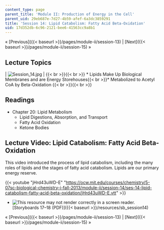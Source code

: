```yaml
---
content_type: page
parent_title: 'Module II: Production of Energy in the Cell'
parent_uid: 29eb687e-7d27-4b59-afef-6a3dc3859291
title: 'Session 14: Lipid Catabolism: Fatty Acid Beta-Oxidation'
uid: 17d352db-6c96-2121-bee6-41563cc9a8b1
---
```


« [Previous]({{< baseurl >}}/pages/module-ii/session-13) | [Next]({{< baseurl >}}/pages/module-ii/session-15) »

Lecture Topics
--------------

| ![Session_14.jpg](BASEURL_PLACEHOLDER/resources/session_14-1) |  {{< br >}}{{< br >}} *   Lipids Make Up Biological Membranes and are Energy Storehouses{{< br >}}*   Metabolized to Acetyl CoA by Beta-Oxidation {{< br >}}{{< br >}}  

Readings
--------

*   Chapter 20: Lipid Metabolism
    *   Lipid Digestions, Absorption, and Transport
    *   Fatty Acid Oxidation
    *   Ketone Bodies

Lecture Video: Lipid Catabolism: Fatty Acid Beta-Oxidation
----------------------------------------------------------

This video introduced the process of lipid catabolism, including the many roles of lipids and the stages of fatty acid catabolism. Lipids are our primary energy reserve.

{{< youtube "jHrd43uWD-E" "https://ocw.mit.edu/courses/chemistry/5-07sc-biological-chemistry-i-fall-2013/module-ii/session-14/ses-14-lipid-catabolism-fatty-acid-beta-oxidation/jHrd43uWD-E.vtt" >}}

*   ![This resource may not render correctly in a screen reader.](/images/inacessible.gif)[Storyboards 17–18 (PDF)]({{< baseurl >}}/resources/sb_session14)

« [Previous]({{< baseurl >}}/pages/module-ii/session-13) | [Next]({{< baseurl >}}/pages/module-ii/session-15) »